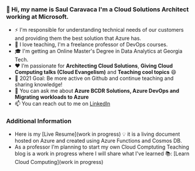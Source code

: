 ### 👋 Hi, my name is Saul Caravaca I'm a Cloud Solutions Architect working at Microsoft.

- ⚡ I'm responsible for understanding technical needs of our customers and providing them the best solution that Azure has.
- 🌱 I love teaching, I'm a freelance professor of DevOps courses.
- 🎓 I'm getting an Online Master's Degree in Data Analytics at Georgia Tech.
- ❤️ I’m passionate for **Architecting Cloud Solutions**, **Giving Cloud Computing talks (Cloud Evangelism)** and **Teaching cool topics** 😄
- 🥅 2021 Goal: Be more active on Github and continue teaching and sharing knowledge!
- 💬 You can ask me about **Azure BCDR Solutions, Azure DevOps and Migrating workloads to Azure**
- 📫 You can reach out to me on [LinkedIn](https://www.linkedin.com/in/scaravacap/)

### Additional Information
-  Here is my [Live Resume](work in progress) 💡 it is a living document hosted on Azure and created using Azure Functions and Cosmos DB.
-  As a professor I'm planning to start my own Cloud Comptuting Teaching blog is a work in progress where I will share what I've learned 📚: [Learn Cloud Computing](work in progress)
